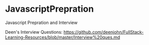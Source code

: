 # JavascriptPrepration
Javascript Prepration and Interview 

Deen's Interview Questions: https://github.com/deenjohn/FullStack-Learning-Resources/blob/master/Interview%20ques.md
